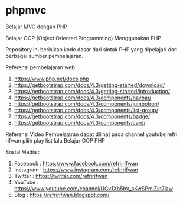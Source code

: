 # phpmvc
Belajar MVC dengan PHP

Belajar OOP (Object Oriented Programming) Menggunakan PHP

Repository ini berisikan kode dasar dari sintak PHP yang dipelajari dari berbagai sumber pembelajaran.

Referensi pembelajaran web :
1. https://www.php.net/docs.php
2. https://getbootstrap.com/docs/4.3/getting-started/download/
3. https://getbootstrap.com/docs/4.3/getting-started/introduction/
4. https://getbootstrap.com/docs/4.3/components/navbar/
5. https://getbootstrap.com/docs/4.3/components/jumbotron/
6. https://getbootstrap.com/docs/4.3/components/list-group/
7. https://getbootstrap.com/docs/4.3/components/badge/
8. https://getbootstrap.com/docs/4.3/components/card/

Referensi Video Pembelajaran dapat dilihat pada channel youtube refri rifwan pilih play list lalu Belajar OOP PHP

Sosial Media :
1. Facebook : https://www.facebook.com/refri.rifwan
2. Instagram : https://www.instagram.com/refririfwan
3. Twitter : https://twitter.com/refririfwan
4. YouTube : https://www.youtube.com/channel/UCv1Xb5bV_sKwSPmlZkt7izw
5. Blog : https://refririfwan.blogspot.com/